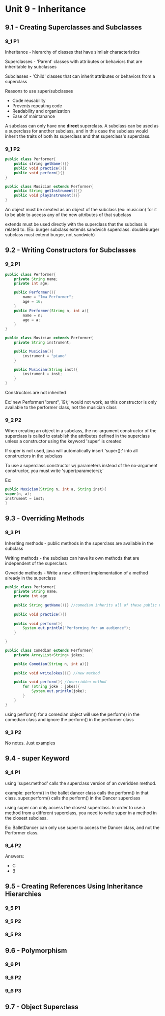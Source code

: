 # Unit 9 - Inheritance
## 9.1 - Creating Superclasses and Subclasses
### 9_1 P1
Inheritance - hierarchy of classes that have similair characteristics

Superclasses - 'Parent' classes with attributes or behaviors that are inheritable by subclasses

Subclasses - 'Child' classes that can inherit attributes or behaviors from a superclass

Reasons to use super/subclasses
+ Code reusability
+ Prevents repeating code
+ Readability and organization
+ Ease of maintanance

A subclass can only have one **direct** superclass. A subclass can be used as a superclass for another subclass, and in this case the subclass would inherit the traits of both its superclass and that superclass's superclass.
### 9_1 P2
```java
public class Performer{
    public string getName(){}
    public void practice(){}
    public void perform(){}
}
```
```java
public class Musician extends Performer{
    public String getInstrument(){}
    public void playInstrument(){}
}
```
An object must be created as an object of the subclass (ex: musician) for it to be able to access any of the new attributes of that subclass

extends must be used directly with the superclass that the subclass is related to.
(Ex: burger subclass extends sandwich superclass. doubleburger subclass must extend burger, not sandwich)
## 9.2 - Writing Constructors for Subclasses
### 9_2 P1
```java
public class Performer{
    private String name;
    private int age;

    public Performer(){
        name = "Ima Performer";
        age = 16;
    }
    public Performer(String n, int a){
        name = n;
        age = a;
    }
}
```
```java
public class Musician extends Performer{
    private String instrument;

    public Musician(){
        instrument = "piano"
    }

    public Musician(String inst){
        instrument = inst;
    }
}
```
Constructors are not inherited

Ex:'new Performer("brent", 19);' would not work, as this constructor is only available to the performer class, not the musician class
### 9_2 P2
When creating an object in a subclass, the no-argument constructor of the superclass is called to establish the attributes defined in the superclass unless a constructor using the keyword 'super' is created

If super is not used, java will automatically insert 'super();' into all constructors in the subclass

To use a superclass constructor w/ parameters instead of the no-argument constructor, you must write 'super(parameters);'

Ex: 
```java
public Musician(String n, int a, String inst){
super(n, a);
instrument = inst;
}
```
## 9.3 - Overriding Methods
### 9_3 P1
Inheriting methods - public methods in the superclass are available in the subclass

Writing methods - the subclass can have its own methods that are independent of the superclass

Ovveride methods - Write a new, different implementation of a method already in the superclass
```java
public class Performer{
    private String name;
    private int age
    
    public String getName(){} //comedian inherits all of these public methods
    
    public void practice(){}
    
    public void perform(){
        System.out.println("Performing for an audience");
    }

}
```
```java
public class Comedian extends Performer{
    private ArrayList<String> jokes;

    public Comedian(String n, int a){}
    
    public void writeJokes(){} //new method

    public void perform(){ //overridden method
        for (String joke : jokes){
            System.out.println(joke);
        }
    } 
}
```
using perform() for a comedian object will use the perform() in the comedian class and ignore the perform() in the performer class
### 9_3 P2
No notes. Just examples
## 9.4 - super Keyword
### 9_4 P1
using 'super.method' calls the superclass version of an overidden method.

example: perform() in the ballet dancer class calls the perform() in that class. super.perform() calls the perform() in the Dancer superclass

using super can only access the closest superclass. In order to use a method from a different superclass, you need to write super in a method in the closest subclass.

Ex: BalletDancer can only use super to access the Dancer class, and not the Performer class.
### 9_4 P2
Answers:
+ C
+ B
## 9.5 - Creating References Using Inheritance Hierarchies
### 9_5 P1

### 9_5 P2

### 9_5 P3

## 9.6 - Polymorphism
### 9_6 P1

### 9_6 P2

### 9_6 P3

## 9.7 - Object Superclass
